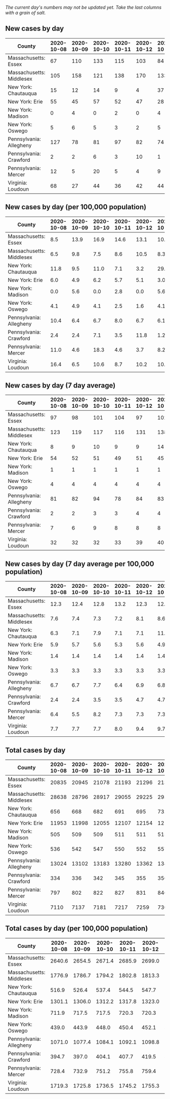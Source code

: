 _The current day's numbers may not be updated yet. Take the last columns with a grain of salt._
## New cases by day

| County | 2020-10-08 | 2020-10-09 | 2020-10-10 | 2020-10-11 | 2020-10-12 | 2020-10-13 | 2020-10-14 |
| --- | --- | --- | --- | --- | --- | --- | --- |
| Massachusetts: Essex | 67 | 110 | 133 | 115 | 103 | 84 |  |
| Massachusetts: Middlesex | 105 | 158 | 121 | 138 | 170 | 133 |  |
| New York: Chautauqua | 15 | 12 | 14 | 9 | 4 | 37 |  |
| New York: Erie | 55 | 45 | 57 | 52 | 47 | 28 |  |
| New York: Madison | 0 | 4 | 0 | 2 | 0 | 4 |  |
| New York: Oswego | 5 | 6 | 5 | 3 | 2 | 5 |  |
| Pennsylvania: Allegheny | 127 | 78 | 81 | 97 | 82 | 74 | 97 |
| Pennsylvania: Crawford | 2 | 2 | 6 | 3 | 10 | 1 | 3 |
| Pennsylvania: Mercer | 12 | 5 | 20 | 5 | 4 | 9 | 7 |
| Virginia: Loudoun | 68 | 27 | 44 | 36 | 42 | 44 | -2 |

## New cases by day (per 100,000 population)

| County | 2020-10-08 | 2020-10-09 | 2020-10-10 | 2020-10-11 | 2020-10-12 | 2020-10-13 | 2020-10-14 |
| --- | --- | --- | --- | --- | --- | --- | --- |
| Massachusetts: Essex | 8.5 | 13.9 | 16.9 | 14.6 | 13.1 | 10.6 |  |
| Massachusetts: Middlesex | 6.5 | 9.8 | 7.5 | 8.6 | 10.5 | 8.3 |  |
| New York: Chautauqua | 11.8 | 9.5 | 11.0 | 7.1 | 3.2 | 29.2 |  |
| New York: Erie | 6.0 | 4.9 | 6.2 | 5.7 | 5.1 | 3.0 |  |
| New York: Madison | 0.0 | 5.6 | 0.0 | 2.8 | 0.0 | 5.6 |  |
| New York: Oswego | 4.1 | 4.9 | 4.1 | 2.5 | 1.6 | 4.1 |  |
| Pennsylvania: Allegheny | 10.4 | 6.4 | 6.7 | 8.0 | 6.7 | 6.1 | 8.0 |
| Pennsylvania: Crawford | 2.4 | 2.4 | 7.1 | 3.5 | 11.8 | 1.2 | 3.5 |
| Pennsylvania: Mercer | 11.0 | 4.6 | 18.3 | 4.6 | 3.7 | 8.2 | 6.4 |
| Virginia: Loudoun | 16.4 | 6.5 | 10.6 | 8.7 | 10.2 | 10.6 | -0.5 |

## New cases by day (7 day average)

| County | 2020-10-08 | 2020-10-09 | 2020-10-10 | 2020-10-11 | 2020-10-12 | 2020-10-13 | 2020-10-14 |
| --- | --- | --- | --- | --- | --- | --- | --- |
| Massachusetts: Essex | 97 | 98 | 101 | 104 | 97 | 101 |  |
| Massachusetts: Middlesex | 123 | 119 | 117 | 116 | 131 | 138 |  |
| New York: Chautauqua | 8 | 9 | 10 | 9 | 9 | 14 |  |
| New York: Erie | 54 | 52 | 51 | 49 | 51 | 45 |  |
| New York: Madison | 1 | 1 | 1 | 1 | 1 | 1 |  |
| New York: Oswego | 4 | 4 | 4 | 4 | 4 | 4 |  |
| Pennsylvania: Allegheny | 81 | 82 | 94 | 78 | 84 | 83 | 91 |
| Pennsylvania: Crawford | 2 | 2 | 3 | 3 | 4 | 4 | 4 |
| Pennsylvania: Mercer | 7 | 6 | 9 | 8 | 8 | 8 | 9 |
| Virginia: Loudoun | 32 | 32 | 32 | 33 | 39 | 40 | 37 |

## New cases by day (7 day average per 100,000 population)

| County | 2020-10-08 | 2020-10-09 | 2020-10-10 | 2020-10-11 | 2020-10-12 | 2020-10-13 | 2020-10-14 |
| --- | --- | --- | --- | --- | --- | --- | --- |
| Massachusetts: Essex | 12.3 | 12.4 | 12.8 | 13.2 | 12.3 | 12.8 |  |
| Massachusetts: Middlesex | 7.6 | 7.4 | 7.3 | 7.2 | 8.1 | 8.6 |  |
| New York: Chautauqua | 6.3 | 7.1 | 7.9 | 7.1 | 7.1 | 11.0 |  |
| New York: Erie | 5.9 | 5.7 | 5.6 | 5.3 | 5.6 | 4.9 |  |
| New York: Madison | 1.4 | 1.4 | 1.4 | 1.4 | 1.4 | 1.4 |  |
| New York: Oswego | 3.3 | 3.3 | 3.3 | 3.3 | 3.3 | 3.3 |  |
| Pennsylvania: Allegheny | 6.7 | 6.7 | 7.7 | 6.4 | 6.9 | 6.8 | 7.5 |
| Pennsylvania: Crawford | 2.4 | 2.4 | 3.5 | 3.5 | 4.7 | 4.7 | 4.7 |
| Pennsylvania: Mercer | 6.4 | 5.5 | 8.2 | 7.3 | 7.3 | 7.3 | 8.2 |
| Virginia: Loudoun | 7.7 | 7.7 | 7.7 | 8.0 | 9.4 | 9.7 | 8.9 |

## Total cases by day

| County | 2020-10-08 | 2020-10-09 | 2020-10-10 | 2020-10-11 | 2020-10-12 | 2020-10-13 | 2020-10-14 |
| --- | --- | --- | --- | --- | --- | --- | --- |
| Massachusetts: Essex | 20835 | 20945 | 21078 | 21193 | 21296 | 21380 |  |
| Massachusetts: Middlesex | 28638 | 28796 | 28917 | 29055 | 29225 | 29358 |  |
| New York: Chautauqua | 656 | 668 | 682 | 691 | 695 | 732 |  |
| New York: Erie | 11953 | 11998 | 12055 | 12107 | 12154 | 12182 |  |
| New York: Madison | 505 | 509 | 509 | 511 | 511 | 515 |  |
| New York: Oswego | 536 | 542 | 547 | 550 | 552 | 557 |  |
| Pennsylvania: Allegheny | 13024 | 13102 | 13183 | 13280 | 13362 | 13436 | 13533 |
| Pennsylvania: Crawford | 334 | 336 | 342 | 345 | 355 | 356 | 359 |
| Pennsylvania: Mercer | 797 | 802 | 822 | 827 | 831 | 840 | 847 |
| Virginia: Loudoun | 7110 | 7137 | 7181 | 7217 | 7259 | 7303 | 7301 |

## Total cases by day (per 100,000 population)

| County | 2020-10-08 | 2020-10-09 | 2020-10-10 | 2020-10-11 | 2020-10-12 | 2020-10-13 | 2020-10-14 |
| --- | --- | --- | --- | --- | --- | --- | --- |
| Massachusetts: Essex | 2640.6 | 2654.5 | 2671.4 | 2685.9 | 2699.0 | 2709.6 |  |
| Massachusetts: Middlesex | 1776.9 | 1786.7 | 1794.2 | 1802.8 | 1813.3 | 1821.6 |  |
| New York: Chautauqua | 516.9 | 526.4 | 537.4 | 544.5 | 547.7 | 576.8 |  |
| New York: Erie | 1301.1 | 1306.0 | 1312.2 | 1317.8 | 1323.0 | 1326.0 |  |
| New York: Madison | 711.9 | 717.5 | 717.5 | 720.3 | 720.3 | 726.0 |  |
| New York: Oswego | 439.0 | 443.9 | 448.0 | 450.4 | 452.1 | 456.1 |  |
| Pennsylvania: Allegheny | 1071.0 | 1077.4 | 1084.1 | 1092.1 | 1098.8 | 1104.9 | 1112.9 |
| Pennsylvania: Crawford | 394.7 | 397.0 | 404.1 | 407.7 | 419.5 | 420.7 | 424.2 |
| Pennsylvania: Mercer | 728.4 | 732.9 | 751.2 | 755.8 | 759.4 | 767.7 | 774.1 |
| Virginia: Loudoun | 1719.3 | 1725.8 | 1736.5 | 1745.2 | 1755.3 | 1766.0 | 1765.5 |
